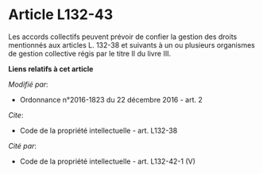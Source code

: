 # Article L132-43

Les accords collectifs peuvent prévoir de confier la gestion des droits mentionnés aux articles L. 132-38 et suivants à un ou
plusieurs organismes de gestion collective régis par le titre II du livre III.

**Liens relatifs à cet article**

_Modifié par_:

  - Ordonnance n°2016-1823 du 22 décembre 2016 - art. 2

_Cite_:

  - Code de la propriété intellectuelle - art. L132-38

_Cité par_:

  - Code de la propriété intellectuelle - art. L132-42-1 (V)
